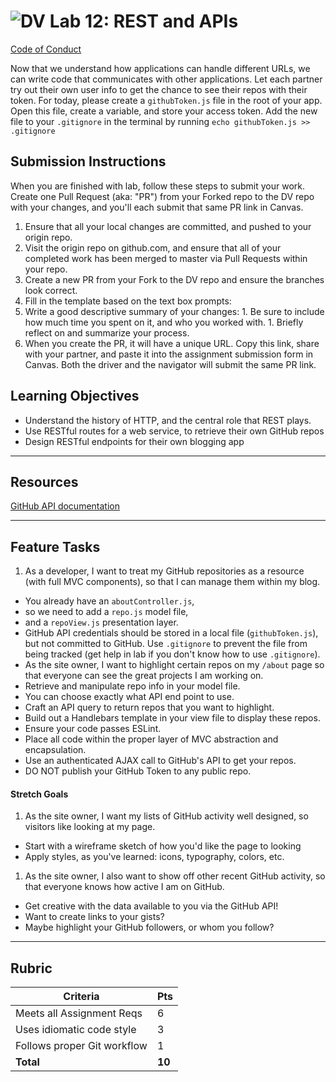 ![DV](https://www.deltavcodeschool.com/wp-content/uploads/DeltaV.png)  Lab 12: REST and APIs
=======
[Code of Conduct](https://github.com/codefellows/code-of-conduct)

Now that we understand how applications can handle different URLs, we can write code that communicates with other applications. Let each partner try out their own user info to get the chance to see their repos with their token. For today, please create a `githubToken.js` file in the root of your app. Open this file, create a variable, and store your access token. Add the new file to your `.gitignore` in the terminal by running `echo githubToken.js >> .gitignore`

## Submission Instructions
When you are finished with lab, follow these steps to submit your work. Create one Pull Request (aka: "PR") from your Forked repo to the DV repo with your changes, and you'll each submit that same PR link in Canvas.

1. Ensure that all your local changes are committed, and pushed to your origin repo.
1. Visit the origin repo on github.com, and ensure that all of your completed work has been merged to master via Pull Requests within your repo.
1. Create a new PR from your Fork to the DV repo and ensure the branches look correct.
1. Fill in the template based on the text box prompts:
  1. Write a good descriptive summary of your changes:
    1. Be sure to include how much time you spent on it, and who you worked with.
    1. Briefly reflect on and summarize your process.
1. When you create the PR, it will have a unique URL. Copy this link, share with your partner, and paste it into the assignment submission form in Canvas. Both the driver and the navigator will submit the same PR link.


## Learning Objectives

- Understand the history of HTTP, and the central role that REST plays.
- Use RESTful routes for a web service, to retrieve their own GitHub repos
- Design RESTful endpoints for their own blogging app

---

## Resources  

[GitHub API documentation](https://developer.github.com/v3/)

---

## Feature Tasks  

1. As a developer, I want to treat my GitHub repositories as a resource (with full MVC components), so that I can manage them within my blog.
 - You already have an `aboutController.js`,
 - so we need to add a `repo.js` model file,
 - and a `repoView.js` presentation layer.
 - GitHub API credentials should be stored in a local file (`githubToken.js`), but not committed to GitHub. Use `.gitignore` to prevent the file from being tracked (get help in lab if you don't know how to use `.gitignore`).
- As the site owner, I want to highlight certain repos on my `/about` page so that everyone can see the great projects I am working on.
 - Retrieve and manipulate repo info in your model file.
 - You can choose exactly what API end point to use.
 - Craft an API query to return repos that you want to highlight.
 - Build out a Handlebars template in your view file to display these repos.
- Ensure your code passes ESLint.
- Place all code within the proper layer of MVC abstraction and encapsulation.
- Use an authenticated AJAX call to GitHub's API to get your repos.
- DO NOT publish your GitHub Token to any public repo.

#### Stretch Goals  

 1. As the site owner, I want my lists of GitHub activity well designed, so visitors like looking at my page.
  - Start with a wireframe sketch of how you'd like the page to looking
  - Apply styles, as you've learned: icons, typography, colors, etc.
 1. As the site owner, I also want to show off other recent GitHub activity, so that everyone knows how active I am on GitHub.
  - Get creative with the data available to you via the GitHub API!
  - Want to create links to your gists?
  - Maybe highlight your GitHub followers, or whom you follow?

---

## Rubric  

Criteria | Pts
---|---
Meets all Assignment Reqs | 6
Uses idiomatic code style | 3
Follows proper Git workflow | 1
**Total** | **10**
